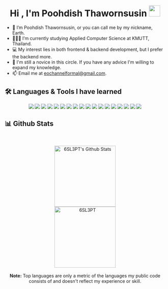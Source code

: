 <h1 align="center">
  Hi , I'm Poohdish Thawornsusin 
  <img src="https://media.giphy.com/media/hvRJCLFzcasrR4ia7z/giphy.gif" width="35">
</h1>

- 👋 I’m Poohdish Thawornsusin, or you can call me by my nickname, Earth.
- 👨🏽‍💻 I’m currently studying Applied Computer Science at KMUTT, Thailand.
- 💻 My interest lies in both frontend & backend development, but I prefer the backend more.
- 🌱 I'm still a novice in this circle. If you have any advice I'm willing to expand my knowledge.
- 📫 Email me at [eochannelformal@gmail.com](mailto:eochannelformal@gmail.com).

## 🛠️ Languages & Tools I have learned
<p align="center">
  <img src="https://img.shields.io/badge/HTML5-E34F26?style=flat&logo=HTML5&logoColor=white&labelColor=lightgray">
  <img src="https://img.shields.io/badge/CSS-1572B6?style=flat&logo=CSS3&logoColor=white&labelColor=lightgray">
  <img src="https://img.shields.io/badge/ReactJS-61DAFB?style=flat&logo=react&logoColor=white&labelColor=inactive">
  <img src="https://img.shields.io/badge/Node.Js-brightgreen?style=flat&logo=node.js&logoColor=white&labelColor=lightgray">
  <img src="https://img.shields.io/badge/Express-black?style=flat&logo=Express&logoColor=white&labelColor=lightgray">
  <img src="https://img.shields.io/badge/JavaScript-F7DF1E?style=flat&logo=JavaScript&logoColor=white&labelColor=lightgray">
  <img src="https://img.shields.io/badge/TypeScript-3178C6?style=flat&logo=TypeScript&logoColor=white&labelColor=lightgray">
  <img src="https://img.shields.io/badge/C-A8B9CC?style=flat&logo=C&logoColor=white&labelColor=lightgray">
  <img src="https://img.shields.io/badge/C++-00599C?style=flat&logo=C%2B%2B&logoColor=white&labelColor=lightgray">
  <img src="https://img.shields.io/badge/Python-3776AB?style=flat&logo=Python&logoColor=white&labelColor=lightgray">
  <img src="https://img.shields.io/badge/Java-007396?style=flat&logo=Java&logoColor=white&labelColor=lightgray">
  <img src="https://img.shields.io/badge/MongoDB-47A248?style=flat&logo=MongoDB&logoColor=white&labelColor=lightgray">
  <img src="https://img.shields.io/badge/Firebase-FFCA28?style=flat&logo=Firebase&logoColor=white&labelColor=lightgray">
  <img src="https://img.shields.io/badge/MySQL-4479A1?style=flat&logo=MySQL&logoColor=white&labelColor=lightgray">
  <img src="https://img.shields.io/badge/XAMPP-FB7A24?style=flat&logo=XAMPP&logoColor=white&labelColor=lightgray">
  <img src="https://img.shields.io/badge/Heroku-430098?style=flat&logo=Heroku&logoColor=white&labelColor=lightgray">
  <img src="https://img.shields.io/badge/Git-F05032?style=flat&logo=Git&logoColor=white&labelColor=lightgray">
  <img src="https://img.shields.io/badge/GitHub-181717?style=flat&logo=GitHub&logoColor=white&labelColor=lightgray">
</p>

## 📊 Github Stats
<br/>

<p align="center">
  <a href="https://github.com/anuraghazra/github-readme-stats">
    <img alt="6SL3PT's Github Stats" src="https://github-readme-stats.vercel.app/api?username=6SL3PT&show_icons=true&count_private=true&theme=algolia" height="192px"/>
  </a>
  
  <br/>
  
  <img src="https://github-readme-stats.vercel.app/api/top-langs?username=6SL3PT&langs_count=10&show_icons=true&locale=en&layout=compact&theme=algolia" alt="6SL3PT" height="192px"/>
  
  <br/>
  <br/>
  <b>Note:</b> Top languages are only a metric of the languages my public code consists of and doesn't reflect my experience or skill.
</p>
